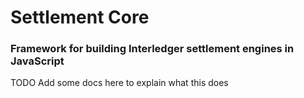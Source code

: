 # Settlement Core

### Framework for building Interledger settlement engines in JavaScript

TODO Add some docs here to explain what this does
